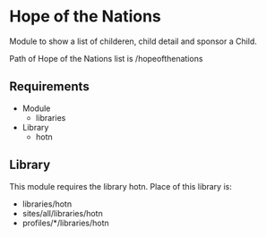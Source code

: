 # Hope of the Nations

Module to show a list of childeren, child detail and sponsor a Child.

Path of Hope of the Nations list is /hopeofthenations

## Requirements
* Module
	* libraries
* Library
	* hotn

## Library
This module requires the library hotn. Place of this library is:

* libraries/hotn
* sites/all/libraries/hotn
* profiles/*/libraries/hotn